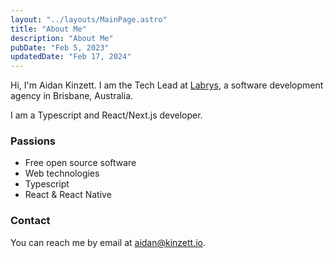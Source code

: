 ```yaml
---
layout: "../layouts/MainPage.astro"
title: "About Me"
description: "About Me"
pubDate: "Feb 5, 2023"
updatedDate: "Feb 17, 2024"
---
```


Hi, I'm Aidan Kinzett. I am the Tech Lead at [Labrys](https://labrys.io), a software development agency in Brisbane, Australia.

I am a Typescript and React/Next.js developer.

### Passions

- Free open source software
- Web technologies
- Typescript
- React & React Native

### Contact

You can reach me by email at [aidan@kinzett.io](mailto:aidan@kinzett.io).
